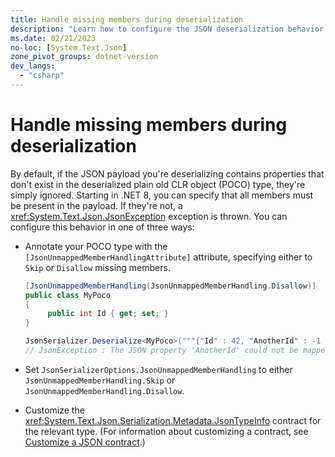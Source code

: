 ```yaml
---
title: Handle missing members during deserialization
description: "Learn how to configure the JSON deserialization behavior when properties are present in the JSON payload that aren't present in the POCO type."
ms.date: 02/21/2023
no-loc: [System.Text.Json]
zone_pivot_groups: dotnet-version
dev_langs:
  - "csharp"
---
```


# Handle missing members during deserialization

By default, if the JSON payload you're deserializing contains properties that don't exist in the deserialized plain old CLR object (POCO) type, they're simply ignored. Starting in .NET 8, you can specify that all members must be present in the payload. If they're not, a <xref:System.Text.Json.JsonException> exception is thrown. You can configure this behavior in one of three ways:

- Annotate your POCO type with the `[JsonUnmappedMemberHandlingAttribute]` attribute, specifying either to `Skip` or `Disallow` missing members.

  ```csharp
  [JsonUnmappedMemberHandling(JsonUnmappedMemberHandling.Disallow)]
  public class MyPoco
  {
       public int Id { get; set; }
  }

  JsonSerializer.Deserialize<MyPoco>("""{"Id" : 42, "AnotherId" : -1 }"""); 
  // JsonException : The JSON property 'AnotherId' could not be mapped to any .NET member contained in type 'MyPoco'.
  ```

- Set `JsonSerializerOptions.JsonUnmappedMemberHandling` to either `JsonUnmappedMemberHandling.Skip` or `JsonUnmappedMemberHandling.Disallow`.
- Customize the <xref:System.Text.Json.Serialization.Metadata.JsonTypeInfo> contract for the relevant type. (For information about customizing a contract, see [Customize a JSON contract](../../standard/serialization/system-text-json/custom-contracts.md).)
